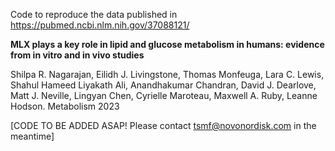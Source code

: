 Code to reproduce the data published in https://pubmed.ncbi.nlm.nih.gov/37088121/

**MLX plays a key role in lipid and glucose metabolism in humans: evidence from in vitro and in vivo studies**

Shilpa R. Nagarajan, Eilidh J. Livingstone, Thomas Monfeuga, Lara C. Lewis, Shahul Hameed Liyakath Ali, Anandhakumar Chandran, David J. Dearlove, Matt J. Neville, Lingyan Chen, Cyrielle Maroteau, Maxwell A. Ruby, Leanne Hodson. Metabolism 2023


[CODE TO BE ADDED ASAP! Please contact tsmf@novonordisk.com in the meantime]
